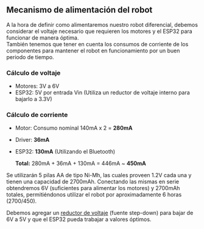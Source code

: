 ## Mecanismo de alimentación del robot

A la hora de definir como alimentaremos nuestro robot diferencial, debemos considerar el voltaje necesario que requieren los motores y el ESP32 para funcionar de manera óptima.  
También tenemos que tener en cuenta los consumos de corriente de los componentes para mantener el robot en funcionamiento por un buen periodo de tiempo.  

### Cálculo de voltaje
- Motores: 3V a 6V
- ESP32: 5V por entrada Vin (Utiliza un reductor de voltaje interno para bajarlo a 3.3V)

### Cálculo de corriente
- Motor: Consumo nominal 140mA x 2 = **280mA**
- Driver: **36mA**
- ESP32: **130mA** (Utilizando el Bluetooth)

  **Total:** 280mA + 36mA + 130mA = 446mA ~ **450mA**

Se utilizarán 5 pilas AA de tipo Ni-Mh, las cuales proveen 1.2V cada una y tienen una capacidad de 2700mAh. 
Conectando las mismas en serie obtendremos 6V (suficientes para alimentar los motores) y 2700mAh totales, permitiéndonos utilizar el robot por aproximadamente 6 horas (2700/450).  

Debemos agregar un [reductor de voltaje](https://articulo.mercadolibre.com.ar/MLA-901287123-fuente-lm2596-step-down-dc-dc-125-35v-3a-arduino-led-stock-_JM#polycard_client=search-nordic&position=4&search_layout=grid&type=item&tracking_id=3ff69e03-45cf-4475-ae97-fb8b40f66e3a) (fuente step-down) para bajar de 6V a 5V y que el ESP32 pueda trabajar a valores óptimos.
